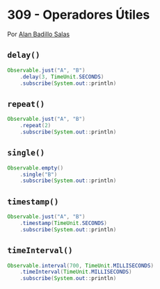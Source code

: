 # 309 - Operadores Útiles

Por [Alan Badillo Salas](https://www.nomadacode.com)

## `delay()`

```java
Observable.just("A", "B")
    .delay(3, TimeUnit.SECONDS)
    .subscribe(System.out::println)
```

## `repeat()`

```java
Observable.just("A", "B")
    .repeat(2)
    .subscribe(System.out::println)
```

## `single()`

```java
Observable.empty()
    .single("B")
    .subscribe(System.out::println)
```

## `timestamp()`

```java
Observable.just("A", "B")
    .timestamp(TimeUnit.SECONDS)
    .subscribe(System.out::println)
```

## `timeInterval()`

```java
Observable.interval(700, TimeUnit.MILLISECONDS)
    .timeInterval(TimeUnit.MILLISECONDS)
    .subscribe(System.out::println)
```
